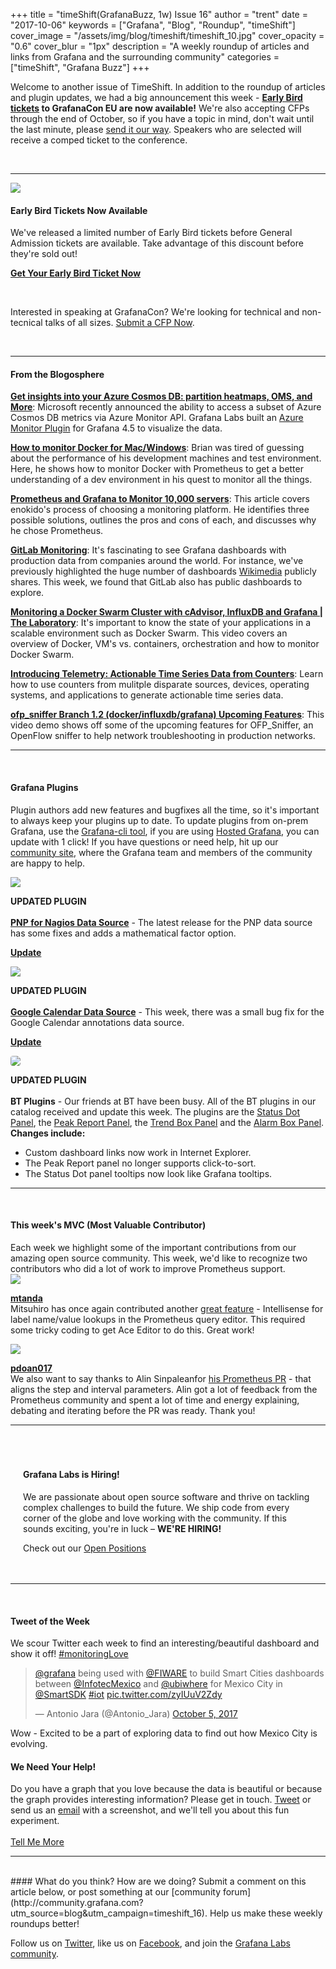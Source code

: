 +++
title = "timeShift(GrafanaBuzz, 1w) Issue 16"
author = "trent"
date = "2017-10-06"
keywords = ["Grafana", "Blog", "Roundup", "timeShift"]
cover_image = "/assets/img/blog/timeshift/timeshift_10.jpg"
cover_opacity = "0.6"
cover_blur = "1px"
description = "A weekly roundup of articles and links from Grafana and the surrounding community"
categories = ["timeShift", "Grafana Buzz"]
+++

<div class="row row--no-gutters">
	<div class="col col--sm-12">
		<p>Welcome to another issue of TimeShift. In addition to the roundup of articles and plugin updates, we had a big announcement this week - <strong><a href="https://ti.to/grafanacon/grafanacon-eu/with/e1i8kk09ih8" target="_blank">Early Bird tickets</a> to GrafanaCon EU are now available!</strong> We're also accepting CFPs through the end of October, so if you have a topic in mind, don't wait until the last minute, please <a href="http://grafana.com/grafanacon-cfp?utm_source=blog&utm_campaign=timeshift_16" target="_blank">send it our way</a>. Speakers who are selected will receive a comped ticket to the conference.</p>
	</div>
</div>

<br />
<hr />


<div class="row row--md-gutters blog-plugin-grid">
	<div class="col col--sm-2 blog-plugin-grid__item">
		<img style="border-radius: 0;" src="/assets/img/blog/timeshift/grafanacon_eu_announcement.png" />
	</div>
	<div class="col col--sm-10 blog-plugin-grid__item">
		<h4>Early Bird Tickets Now Available</h4>
		<p>We've released a limited number of Early Bird tickets before General Admission tickets are available. Take advantage of this discount before they're sold out!</p>
		<p>
			<a class="btn btn--grafanacon" href="https://ti.to/grafanacon/grafanacon-eu/with/e1i8kk09ih8" target="_blank"><strong>Get Your Early Bird Ticket Now</strong></a>
		</p>
		<br />
		<p>
			Interested in speaking at GrafanaCon? We're looking for technical and non-tecnical talks of all sizes. <a href="http://grafana.com/grafanacon-cfp?utm_source=blog&utm_campaign=timeshift_16" target="_blank">Submit a CFP Now</a>.
		</p>
	</div>
</div>

<br />
<hr />

#### From the Blogosphere
[**Get insights into your Azure Cosmos DB: partition heatmaps, OMS, and More**](https://azure.microsoft.com/en-us/blog/get-new-insights-into-your-azure-cosmos-db-partition-heatmaps-azure-monitor-oms-and-audit-log/): Microsoft recently announced the ability to access a subset of Azure Cosmos DB metrics via Azure Monitor API. Grafana Labs built an [Azure Monitor Plugin](https://grafana.com/plugins/grafana-azure-monitor-datasource?utm_source=blog&utm_campaign=timeshift_16) for Grafana 4.5 to visualize the data.

[**How to monitor Docker for Mac/Windows**](https://www.brianchristner.io/how-to-monitor-docker-for-mac-windows/): Brian was tired of guessing about the performance of his development machines and test environment. Here, he shows how to monitor Docker with Prometheus to get a better understanding of a dev environment in his quest to monitor all the things.

[**Prometheus and Grafana to Monitor 10,000 servers**](https://blog.nagisa-inc.jp/archives/1405): This article covers enokido's process of choosing a monitoring platform. He identifies three possible solutions, outlines the pros and cons of each, and discusses why he chose Prometheus.

[**GitLab Monitoring**](http://monitor.gitlab.net/?orgId=1): It's fascinating to see Grafana dashboards with production data from companies around the world. For instance, we've previously highlighted the huge number of dashboards [Wikimedia](https://grafana.wikimedia.org/?orgId=1) publicly shares. This week, we found that GitLab also has public dashboards to explore.

[**Monitoring a Docker Swarm Cluster with cAdvisor, InfluxDB and Grafana | The Laboratory**](https://www.youtube.com/watch?v=Mhzm9w055nc): It's important to know the state of your applications in a scalable environment such as Docker Swarm. This video covers an overview of Docker, VM's vs. containers, orchestration and how to monitor Docker Swarm.

[**Introducing Telemetry: Actionable Time Series Data from Counters**](http://blog.metamako.com/introducing-telemetry-time-series-data-from-counters): Learn how to use counters from mulitple disparate sources, devices, operating systems, and applications to generate actionable time series data.

[**ofp_sniffer Branch 1.2 (docker/influxdb/grafana) Upcoming Features**](https://www.forwardingflows.net/ofp_sniffer_12_demo/#.WdGAdMv2hHw.twitter): This video demo shows off some of the upcoming features for OFP_Sniffer, an OpenFlow sniffer to help network troubleshooting in production networks.

<hr />
<br />


#### Grafana Plugins
Plugin authors add new features and bugfixes all the time, so it's important to always keep your plugins up to date. To update plugins from on-prem Grafana, use the <a href="http://docs.grafana.org/administration/cli/#grafana-cli?utm_source=blog&utm_campaign=timeshift_16" target="_blank">Grafana-cli tool</a>, if you are using <a href="https://grafana.com/cloud/grafana?utm_source=blog&utm_campaign=timeshift_16" target="_blank">Hosted Grafana</a>, you can update with 1 click! If you have questions or need help, hit up our <a href="http://grafana.com/signup?utm_source=blog&utm_campaign=timeshift_16" target="_blank">community site</a>, where the Grafana team and members of the community are happy to help.


<div class="blog-plugin">
	<div class="row row--md-gutters blog-plugin-grid">
		<div class="col col--sm-2 blog-plugin-grid__item">
			<img style="border-radius: 0;" src="https://grafana.com/api/plugins/sni-pnp-datasource/versions/1.0.4/logos/large" />
		</div>
		<div class="col col--sm-10 blog-plugin-grid__item">
			<p>
				<div class="updated-plugin-tag"><strong>UPDATED PLUGIN</strong></div><br/>
				<strong><a href="https://grafana.com/plugins/sni-pnp-datasource?utm_source=blog&utm_campaign=timeshift_16" target="_blank">PNP for Nagios Data Source</a></strong> - The latest release for the PNP data source has some fixes and adds a mathematical factor option.
			</p>
			<p>
				<a class="btn btn-outline btn-small" href="https://grafana.com/plugins/sni-pnp-datasource?utm_source=blog&utm_campaign=timeshift_16" target="_blank"><strong>Update</strong></a>
			</p>
		</div>
	</div>
</div>

<div class="blog-plugin">
	<div class="row row--md-gutters blog-plugin-grid">
		<div class="col col--sm-2 blog-plugin-grid__item">
			<img style="border-radius: 0;" src="/assets/img/blog/timeshift/icon_google_cal.png" />
		</div>
		<div class="col col--sm-10 blog-plugin-grid__item">
			<p>
				<div class="updated-plugin-tag"><strong>UPDATED PLUGIN</strong></div><br/>
				<strong><a href="https://grafana.com/plugins/mtanda-google-calendar-datasource?utm_source=blog&utm_campaign=timeshift_16" target="_blank">Google Calendar Data Source</a></strong> - This week, there was a small bug fix for the Google Calendar annotations data source.
			</p>
			<p>
				<a class="btn btn-outline btn-small" href="https://grafana.com/plugins/mtanda-google-calendar-datasource?utm_source=blog&utm_campaign=timeshift_16" target="_blank"><strong>Update</strong></a>
			</p>
		</div>
	</div>
</div>

<div class="blog-plugin">
	<div class="row row--md-gutters blog-plugin-grid">
		<div class="col col--sm-2 blog-plugin-grid__item">
			<img style="border-radius: 4px;" src="https://grafana.com/api/plugins/btplc-status-dot-panel/versions/0.1.3/logos/large" />
		</div>
		<div class="col col--sm-10 blog-plugin-grid__item">
			<p>
				<div class="updated-plugin-tag"><strong>UPDATED PLUGIN</strong></div><br/>
				<strong>BT Plugins</strong> - Our friends at BT have been busy. All of the BT plugins in our catalog received and update this week. The plugins are the <a href="https://grafana.com/plugins/btplc-status-dot-panel?utm_source=blog&utm_campaign=timeshift_16" target="_blank">Status Dot Panel</a>, the <a href="https://grafana.com/plugins/btplc-peak-report-panel?utm_source=blog&utm_campaign=timeshift_16" target="_blank">Peak Report Panel</a>, the <a href="https://grafana.com/plugins/btplc-trend-box-panel?utm_source=blog&utm_campaign=timeshift_16" target="_blank">Trend Box Panel</a> and the <a href="https://grafana.com/plugins/btplc-alarm-box-panel?utm_source=blog&utm_campaign=timeshift_16" target="_blank">Alarm Box Panel</a>.
				<br />
				<strong>Changes include:</strong>
			</p>
			<ul>
				<li>Custom dashboard links now work in Internet Explorer.</li>
				<li>The Peak Report panel no longer supports click-to-sort.</li>
				<li>The Status Dot panel tooltips now look like Grafana tooltips.</li>
			</ul>
		</div>
	</div>
</div>

<hr />
<br />

<h4>This week's MVC (Most Valuable Contributor)</h4>
Each week we highlight some of the important contributions from our amazing open source community. This week, we'd like to recognize two contributors who did a lot of work to improve Prometheus support.

<div class="blog-plugin">
	<div class="row row--md-gutters blog-plugin-grid">
		<div class="col col--sm-6 blog-plugin-grid__item">
			<div class="row row--md-gutters blog-plugin-grid">
				<div class="col col--sm-5 blog-plugin-grid__item">
					<img class="mvc" src="https://avatars1.githubusercontent.com/u/224552?v=4&s=460" />
				</div>
				<div class="col col--sm-7 blog-plugin-grid__item">
					<p>
						<strong><a href="https://github.com/mtanda" target="_blank">mtanda</a></strong><br/>
						Mitsuhiro has once again contributed another <a href="https://github.com/grafana/grafana/pull/9208">great feature</a> - Intellisense for label name/value lookups in the Prometheus query editor. This required some tricky coding to get Ace Editor to do this. Great work!
					</p>
				</div>
			</div>
		</div>
		<div class="col col--sm-6 blog-plugin-grid__item">
			<div class="row row--md-gutters blog-plugin-grid">
				<div class="col col--sm-5 blog-plugin-grid__item">
					<img class="mvc" src="https://avatars0.githubusercontent.com/u/29573495?v=4&s=460" />
				</div>
				<div class="col col--sm-7 blog-plugin-grid__item">
					<p>
						<strong><a href="https://github.com/alin-amana" target="_blank">pdoan017</a></strong><br/>
						We also want to say thanks to Alin Sinpaleanfor <a href="https://github.com/grafana/grafana/pull/9226">his Prometheus PR</a> - that aligns the step and interval parameters. Alin got a lot of feedback from the Prometheus community and spent a lot of time and energy explaining, debating and iterating before the PR was ready. Thank you!
					</p>
				</div>
			</div>
		</div>
	</div>
</div>

<hr />
<br />

<div style=" padding: 20px; background: url(/assets/img/blog/timeshift/polygon_texture_black.jpg); background-size: cover; border-radius: 4px;">
	<h4>Grafana Labs is Hiring!</h4>
	<p>We are passionate about open source software and thrive on tackling complex challenges to build the future. We ship code from every corner of the globe and love working with the community. If this sounds exciting, you're in luck – <strong>WE'RE HIRING!</strong></p>
	<p>Check out our <a class="btn btn-outline" href="https://grafana.com/about/hiring?utm_source=blog&utm_campaign=timeshift_16" target="_blank">Open Positions</a></p>
</div>

<hr />
<br />


<div>
	<div class="row row--md-gutters">
		<div class="col col--sm-5">
			<h4>Tweet of the Week</h4>
			We scour Twitter each week to find an interesting/beautiful dashboard and show it off! <a href="https://twitter.com/hashtag/monitoringlove?src=hash" target="_blank">#monitoringLove</a>
			<blockquote class="twitter-tweet" data-lang="en"><p lang="en" dir="ltr"><a href="https://twitter.com/grafana?ref_src=twsrc%5Etfw">@grafana</a> being used with <a href="https://twitter.com/FIWARE?ref_src=twsrc%5Etfw">@FIWARE</a> to build Smart Cities dashboards between <a href="https://twitter.com/InfotecMexico?ref_src=twsrc%5Etfw">@InfotecMexico</a> and <a href="https://twitter.com/ubiwhere?ref_src=twsrc%5Etfw">@ubiwhere</a> for Mexico City in <a href="https://twitter.com/SmartSDK?ref_src=twsrc%5Etfw">@SmartSDK</a> <a href="https://twitter.com/hashtag/iot?src=hash&amp;ref_src=twsrc%5Etfw">#iot</a> <a href="https://t.co/zyIUuV2Zdy">pic.twitter.com/zyIUuV2Zdy</a></p>&mdash; Antonio Jara (@Antonio_Jara) <a href="https://twitter.com/Antonio_Jara/status/916061772921974784?ref_src=twsrc%5Etfw">October 5, 2017</a></blockquote>
<script async src="//platform.twitter.com/widgets.js" charset="utf-8"></script>
			<p>Wow - Excited to be a part of exploring data to find out how Mexico City is evolving.</p>
		</div>
		<div class="col col--sm-6 col--sm-offset-1">
			<h4>We Need Your Help!</h4>
			Do you have a graph that you love because the data is beautiful or because the graph provides interesting information? Please get in touch. <a href="https://twitter.com/intent/tweet?text=Hey%20%40grafana, I want to know what your experiment is all about.">Tweet</a> or send us an <a href="mailto:hello@grafana.com">email</a> with a screenshot, and we'll tell you about this fun experiment.<br /><br />
			<a class="btn btn-outline" href="mailto:hello@grafana.com">Tell Me More</a>
		</div>
	</div>
</div>





<hr />
<br />
#### What do you think?
How are we doing? Submit a comment on this article below, or post something at our [community forum](http://community.grafana.com?utm_source=blog&utm_campaign=timeshift_16). Help us make these weekly roundups better!

Follow us on [Twitter](http://twitter.com/grafana), like us on [Facebook](http://facebook.com/grafana), and join the [Grafana Labs community](http://grafana.com/signup?utm_source=blog&utm_campaign=timeshift_16).




